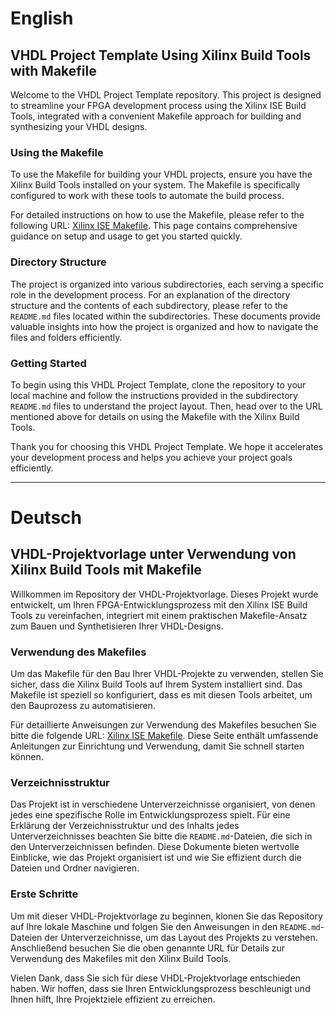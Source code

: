 # English

## VHDL Project Template Using Xilinx Build Tools with Makefile

Welcome to the VHDL Project Template repository. This project is designed to streamline your FPGA development process using the Xilinx ISE Build Tools, integrated with a convenient Makefile approach for building and synthesizing your VHDL designs.

### Using the Makefile

To use the Makefile for building your VHDL projects, ensure you have the Xilinx Build Tools installed on your system. The Makefile is specifically configured to work with these tools to automate the build process.

For detailed instructions on how to use the Makefile, please refer to the following URL: [Xilinx ISE Makefile](https://github.com/PxaMMaxP/Xilinx-ISE-Makefile). This page contains comprehensive guidance on setup and usage to get you started quickly.

### Directory Structure

The project is organized into various subdirectories, each serving a specific role in the development process. For an explanation of the directory structure and the contents of each subdirectory, please refer to the `README.md` files located within the subdirectories. These documents provide valuable insights into how the project is organized and how to navigate the files and folders efficiently.

### Getting Started

To begin using this VHDL Project Template, clone the repository to your local machine and follow the instructions provided in the subdirectory `README.md` files to understand the project layout. Then, head over to the URL mentioned above for details on using the Makefile with the Xilinx Build Tools.

Thank you for choosing this VHDL Project Template. We hope it accelerates your development process and helps you achieve your project goals efficiently.

---

# Deutsch

## VHDL-Projektvorlage unter Verwendung von Xilinx Build Tools mit Makefile

Willkommen im Repository der VHDL-Projektvorlage. Dieses Projekt wurde entwickelt, um Ihren FPGA-Entwicklungsprozess mit den Xilinx ISE Build Tools zu vereinfachen, integriert mit einem praktischen Makefile-Ansatz zum Bauen und Synthetisieren Ihrer VHDL-Designs.

### Verwendung des Makefiles

Um das Makefile für den Bau Ihrer VHDL-Projekte zu verwenden, stellen Sie sicher, dass die Xilinx Build Tools auf Ihrem System installiert sind. Das Makefile ist speziell so konfiguriert, dass es mit diesen Tools arbeitet, um den Bauprozess zu automatisieren.

Für detaillierte Anweisungen zur Verwendung des Makefiles besuchen Sie bitte die folgende URL: [Xilinx ISE Makefile](https://github.com/PxaMMaxP/Xilinx-ISE-Makefile). Diese Seite enthält umfassende Anleitungen zur Einrichtung und Verwendung, damit Sie schnell starten können.

### Verzeichnisstruktur

Das Projekt ist in verschiedene Unterverzeichnisse organisiert, von denen jedes eine spezifische Rolle im Entwicklungsprozess spielt. Für eine Erklärung der Verzeichnisstruktur und des Inhalts jedes Unterverzeichnisses beachten Sie bitte die `README.md`-Dateien, die sich in den Unterverzeichnissen befinden. Diese Dokumente bieten wertvolle Einblicke, wie das Projekt organisiert ist und wie Sie effizient durch die Dateien und Ordner navigieren.

### Erste Schritte

Um mit dieser VHDL-Projektvorlage zu beginnen, klonen Sie das Repository auf Ihre lokale Maschine und folgen Sie den Anweisungen in den `README.md`-Dateien der Unterverzeichnisse, um das Layout des Projekts zu verstehen. Anschließend besuchen Sie die oben genannte URL für Details zur Verwendung des Makefiles mit den Xilinx Build Tools.

Vielen Dank, dass Sie sich für diese VHDL-Projektvorlage entschieden haben. Wir hoffen, dass sie Ihren Entwicklungsprozess beschleunigt und Ihnen hilft, Ihre Projektziele effizient zu erreichen.
